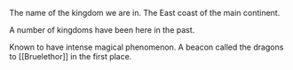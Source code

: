 The name of the kingdom we are in. The East coast of the main continent.

A number of kingdoms have been here in the past.

Known to have intense magical phenomenon. A beacon called the dragons to [[Bruelethor]] in the first place.
